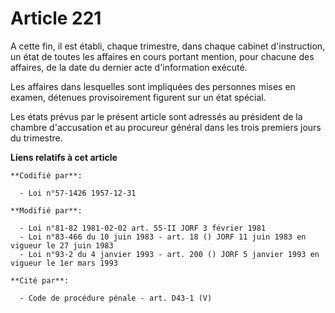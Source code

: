 # Article 221

A cette fin, il est établi, chaque trimestre, dans chaque cabinet d'instruction, un état de toutes les affaires en cours
portant mention, pour chacune des affaires, de la date du dernier acte d'information exécuté.

Les affaires dans lesquelles sont impliquées des personnes mises en examen, détenues provisoirement figurent sur un état
spécial.

Les états prévus par le présent article sont adressés au président de la chambre d'accusation et au procureur général dans
les trois premiers jours du trimestre.

**Liens relatifs à cet article**

	**Codifié par**:

	  - Loi n°57-1426 1957-12-31

	**Modifié par**:

	  - Loi n°81-82 1981-02-02 art. 55-II JORF 3 février 1981
	  - Loi n°83-466 du 10 juin 1983 - art. 18 () JORF 11 juin 1983 en vigueur le 27 juin 1983
	  - Loi n°93-2 du 4 janvier 1993 - art. 200 () JORF 5 janvier 1993 en vigueur le 1er mars 1993

	**Cité par**:

	  - Code de procédure pénale - art. D43-1 (V)
